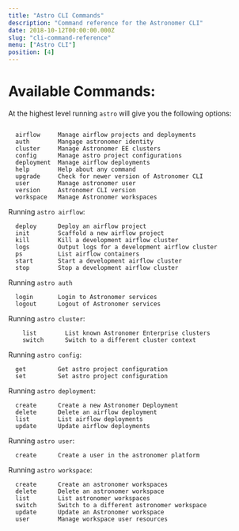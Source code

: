 ```yaml
---
title: "Astro CLI Commands"
description: "Command reference for the Astronomer CLI"
date: 2018-10-12T00:00:00.000Z
slug: "cli-command-reference"
menu: ["Astro CLI"]
position: [4]
---
```


# Available Commands:

At the highest level running `astro` will give you the following options:
```

  airflow     Manage airflow projects and deployments
  auth        Mangage astronomer identity
  cluster     Manage Astronomer EE clusters
  config      Manage astro project configurations
  deployment  Manage airflow deployments
  help        Help about any command
  upgrade     Check for newer version of Astronomer CLI
  user        Manage astronomer user
  version     Astronomer CLI version
  workspace   Manage Astronomer workspaces
```

Running `astro airflow`:
```
  deploy      Deploy an airflow project
  init        Scaffold a new airflow project
  kill        Kill a development airflow cluster
  logs        Output logs for a development airflow cluster
  ps          List airflow containers
  start       Start a development airflow cluster
  stop        Stop a development airflow cluster
```

Running `astro auth`
```
  login       Login to Astronomer services
  logout      Logout of Astronomer services
  ```

Running `astro cluster`:
```
    list        List known Astronomer Enterprise clusters
    switch      Switch to a different cluster context
```

Running `astro config`:
```
  get         Get astro project configuration
  set         Set astro project configuration
```

Running `astro deployment`:
```
  create      Create a new Astronomer Deployment
  delete      Delete an airflow deployment
  list        List airflow deployments
  update      Update airflow deployments
```

Running `astro user`:
```
  create      Create a user in the astronomer platform
```

Running `astro workspace`:
```
  create      Create an astronomer workspaces
  delete      Delete an astronomer workspace
  list        List astronomer workspaces
  switch      Switch to a different astronomer workspace
  update      Update an Astronomer workspace
  user        Manage workspace user resources
```
